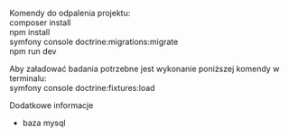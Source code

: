 Komendy do odpalenia projektu:  
composer install  
npm install  
symfony console doctrine:migrations:migrate  
npm run dev  

Aby załadować badania potrzebne jest wykonanie poniższej komendy w terminalu:  
symfony console doctrine:fixtures:load

Dodatkowe informacje
- baza mysql
